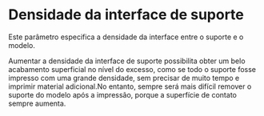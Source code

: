 Densidade da interface de suporte
====
Este parâmetro especifica a densidade da interface entre o suporte e o modelo.

Aumentar a densidade da interface de suporte possibilita obter um belo acabamento superficial no nível do excesso, como se todo o suporte fosse impresso com uma grande densidade, sem precisar de muito tempo e imprimir material adicional.No entanto, sempre será mais difícil remover o suporte do modelo após a impressão, porque a superfície de contato sempre aumenta.